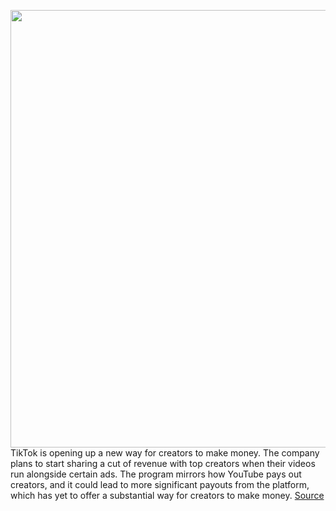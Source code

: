 <img src='https://cdn.vox-cdn.com/thumbor/g3EbFP7f-Bnj4frfgoa0rAzeM3s=/0x0:2040x1360/1200x800/filters:focal(857x517:1183x843)/cdn.vox-cdn.com/uploads/chorus_image/image/70832103/acastro_190723_1777_tiktok_0001.0.0.jpg' width='700px' /><br/>
TikTok is opening up a new way for creators to make money. The company plans to start sharing a cut of revenue with top creators when their videos run alongside certain ads. The program mirrors how YouTube pays out creators, and it could lead to more significant payouts from the platform, which has yet to offer a substantial way for creators to make money.
<a href='https://www.theverge.com/2022/5/4/23057016/tiktok-pulse-ad-revenue-share-creator-program'> Source <a/>